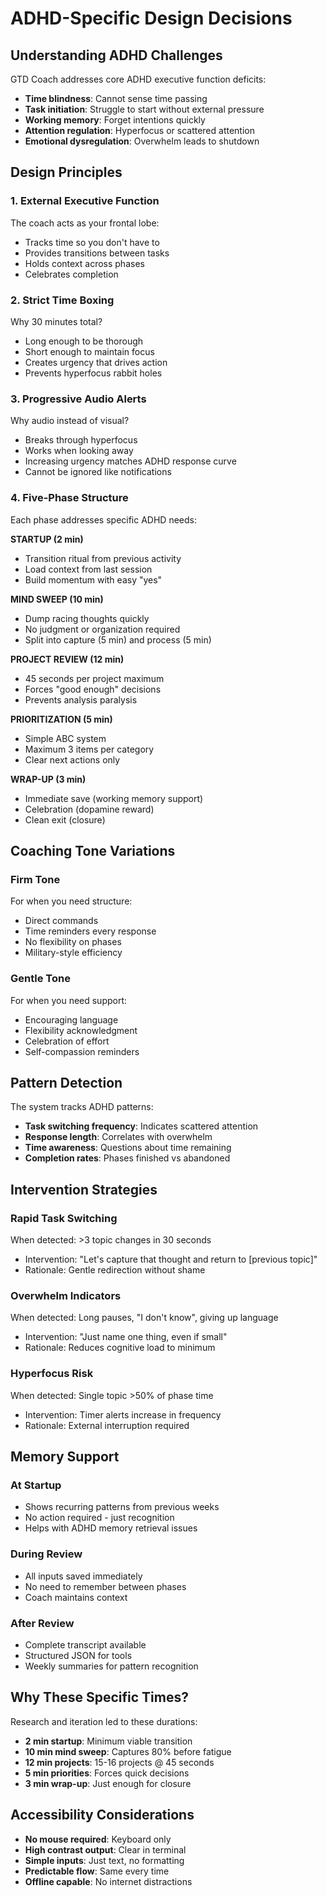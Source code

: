 # ADHD-Specific Design Decisions

## Understanding ADHD Challenges

GTD Coach addresses core ADHD executive function deficits:
- **Time blindness**: Cannot sense time passing
- **Task initiation**: Struggle to start without external pressure
- **Working memory**: Forget intentions quickly
- **Attention regulation**: Hyperfocus or scattered attention
- **Emotional dysregulation**: Overwhelm leads to shutdown

## Design Principles

### 1. External Executive Function
The coach acts as your frontal lobe:
- Tracks time so you don't have to
- Provides transitions between tasks
- Holds context across phases
- Celebrates completion

### 2. Strict Time Boxing
Why 30 minutes total?
- Long enough to be thorough
- Short enough to maintain focus
- Creates urgency that drives action
- Prevents hyperfocus rabbit holes

### 3. Progressive Audio Alerts
Why audio instead of visual?
- Breaks through hyperfocus
- Works when looking away
- Increasing urgency matches ADHD response curve
- Cannot be ignored like notifications

### 4. Five-Phase Structure
Each phase addresses specific ADHD needs:

**STARTUP (2 min)**
- Transition ritual from previous activity
- Load context from last session
- Build momentum with easy "yes"

**MIND SWEEP (10 min)**
- Dump racing thoughts quickly
- No judgment or organization required
- Split into capture (5 min) and process (5 min)

**PROJECT REVIEW (12 min)**
- 45 seconds per project maximum
- Forces "good enough" decisions
- Prevents analysis paralysis

**PRIORITIZATION (5 min)**
- Simple ABC system
- Maximum 3 items per category
- Clear next actions only

**WRAP-UP (3 min)**
- Immediate save (working memory support)
- Celebration (dopamine reward)
- Clean exit (closure)

## Coaching Tone Variations

### Firm Tone
For when you need structure:
- Direct commands
- Time reminders every response
- No flexibility on phases
- Military-style efficiency

### Gentle Tone
For when you need support:
- Encouraging language
- Flexibility acknowledgment
- Celebration of effort
- Self-compassion reminders

## Pattern Detection

The system tracks ADHD patterns:
- **Task switching frequency**: Indicates scattered attention
- **Response length**: Correlates with overwhelm
- **Time awareness**: Questions about time remaining
- **Completion rates**: Phases finished vs abandoned

## Intervention Strategies

### Rapid Task Switching
When detected: >3 topic changes in 30 seconds
- Intervention: "Let's capture that thought and return to [previous topic]"
- Rationale: Gentle redirection without shame

### Overwhelm Indicators
When detected: Long pauses, "I don't know", giving up language
- Intervention: "Just name one thing, even if small"
- Rationale: Reduces cognitive load to minimum

### Hyperfocus Risk
When detected: Single topic >50% of phase time
- Intervention: Timer alerts increase in frequency
- Rationale: External interruption required

## Memory Support

### At Startup
- Shows recurring patterns from previous weeks
- No action required - just recognition
- Helps with ADHD memory retrieval issues

### During Review
- All inputs saved immediately
- No need to remember between phases
- Coach maintains context

### After Review
- Complete transcript available
- Structured JSON for tools
- Weekly summaries for pattern recognition

## Why These Specific Times?

Research and iteration led to these durations:
- **2 min startup**: Minimum viable transition
- **10 min mind sweep**: Captures 80% before fatigue
- **12 min projects**: 15-16 projects @ 45 seconds
- **5 min priorities**: Forces quick decisions
- **3 min wrap-up**: Just enough for closure

## Accessibility Considerations

- **No mouse required**: Keyboard only
- **High contrast output**: Clear in terminal
- **Simple inputs**: Just text, no formatting
- **Predictable flow**: Same every time
- **Offline capable**: No internet distractions